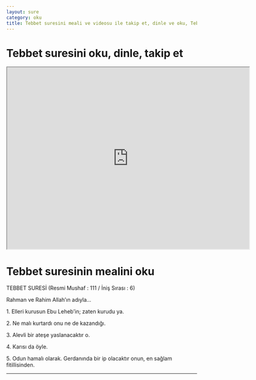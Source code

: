 ```yaml
---
layout: sure
category: oku
title: Tebbet suresini meali ve videosu ile takip et, dinle ve oku, Tebbet dinle, Tebbet meali.
---
```


<div class="container">
  <div class="row">
    <div class="col-lg-12">
      <h1>Tebbet suresini oku, dinle, takip et</h1>
      <div class="div-youtube-embed">
        <iframe width="640" height="480" src="https://www.youtube.com/embed/">frameborder="0" allowfullscreen></iframe>
      </div>
    </div>
  </div>

  <div class="row">
    <div class="col-lg-12">
      <h1>Tebbet suresinin mealini oku</h1>
      <div><p></p><p></p><p>TEBBET SURESİ (Resmi Mushaf : 111 / İniş Sırası : 6)</p><p>Rahman ve Rahim Allah’ın adıyla…</p><p></p><p></p><p>1. Elleri kurusun Ebu Leheb’in; zaten kurudu ya.</p><p></p><p></p><p>2. Ne malı kurtardı onu ne de kazandığı.</p><p></p><p></p><p>3. Alevli bir ateşe yaslanacaktır o.</p><p></p><p></p><p>4. Karısı da öyle.</p><p></p><p></p><p>5. Odun hamalı olarak. Gerdanında bir ip olacaktır onun, en sağlam fitillisinden.</p><p></p><p></p></div>
    </div>
  </div>
</div>
<hr />
